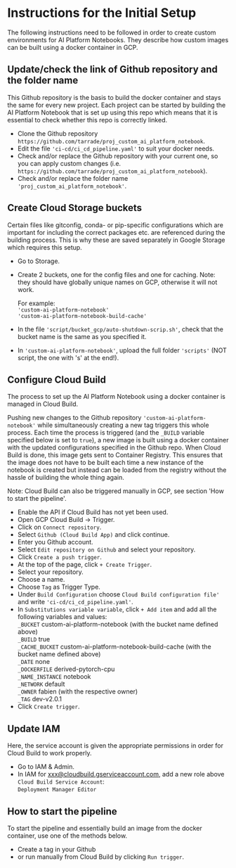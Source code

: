 # Instructions for the Initial Setup
The following instructions need to be followed in order to create custom environments for AI Platform Notebooks. They 
describe how custom images can be built using a docker container in GCP.

## Update/check the link of Github repository and the folder name
This Github repository is the basis to build the docker container and stays the same for every new project. Each project 
can be started by building the AI Platform Notebook that is set up using this repo which means that it is essential to 
check whether this repo is correctly linked. 

- Clone the Github repository `https://github.com/tarrade/proj_custom_ai_platform_notebook`. 
- Edit the file `'ci-cd/ci_cd_pipeline.yaml'` to suit your docker needs.
- Check and/or replace the Github repository with your current one, so you can apply custom changes (i.e. `https://github.com/tarrade/proj_custom_ai_platform_notebook`).
- Check and/or replace the folder name `'proj_custom_ai_platform_notebook'`.

## Create Cloud Storage buckets
Certain files like gitconfig, conda- or pip-specific configurations which are important for including the correct packages etc. are 
referenced during the building process. This is why these are saved separately in Google Storage which requires this setup.

- Go to Storage.
- Create 2 buckets, one for the config files and one for caching. Note: they should have globally unique names on GCP, otherwise it will not work. 

    For example:    
    `'custom-ai-platform-notebook'`     
    `'custom-ai-platform-notebook-build-cache'`  
    
 - In the file `'script/bucket_gcp/auto-shutdown-scrip.sh'`, check that the bucket name is the same as you specified it.
 - In `'custom-ai-platform-notebook'`, upload the full folder `'scripts'` (NOT script, the one with 's' at the end!).

## Configure Cloud Build
The process to set up the AI Platform Notebook using a docker container is managed in Cloud Build. 

Pushing new changes to the Github repository `'custom-ai-platform-notebook'` while 
simultaneously creating a new 
tag triggers this whole process. Each time the process is triggered (and the `_BUILD` variable specified below is set to 
`true`), a new image is built using a docker container with the updated configurations specified in the Github repo. When 
Cloud Build is done, this image gets sent to Container Registry. This ensures that the image does not have to be built 
each time a new instance of the notebook is created but instead can be loaded from the registry without the hassle of 
building the whole thing again. 

Note: Cloud Build can also be triggered manually in GCP, see section 'How to start the pipeline'.


- Enable the API if Cloud Build has not yet been used.
- Open GCP Cloud Build -> Trigger.
- Click on `Connect repository`.
- Select `Github (Cloud Build App)` and click continue.
- Enter you Github account.
- Select `Edit repository on Github` and select your repository.
- Click `Create a push trigger`.
- At the top of the page, click `+ Create Trigger`.
- Select your repository.
- Choose a name.
- Choose `Tag` as Trigger Type.
- Under `Build Configuration` choose `Cloud Build configuration file'` and write `'ci-cd/ci_cd_pipeline.yaml'`.
- In `Substitutions variable variable`, click `+ Add item` and add all the following variables and values:    
  `_BUCKET` custom-ai-platform-notebook (with the bucket name defined above)  
  `_BUILD` true  
  `_CACHE_BUCKET` custom-ai-platform-notebook-build-cache (with the bucket name defined above)  
  `_DATE` none  
  `_DOCKERFILE` derived-pytorch-cpu  
  `_NAME_INSTANCE` notebook  
  `_NETWORK` default  
  `_OWNER` fabien (with the respective owner)  
  `_TAG` dev-v2.0.1 
- Click `Create trigger`. 

## Update IAM
Here, the service account is given the appropriate permissions in order for Cloud Build to work properly.

- Go to IAM & Admin.
- In IAM for xxx@cloudbuild.gserviceaccount.com, add a new role above `Cloud Build Service Account`:  
  `Deployment Manager Editor`

## How to start the pipeline
To start the pipeline and essentially build an image from the docker container, use one of the methods below.
- Create a tag in your Github
- or run manually from Cloud Build by clicking `Run trigger`.